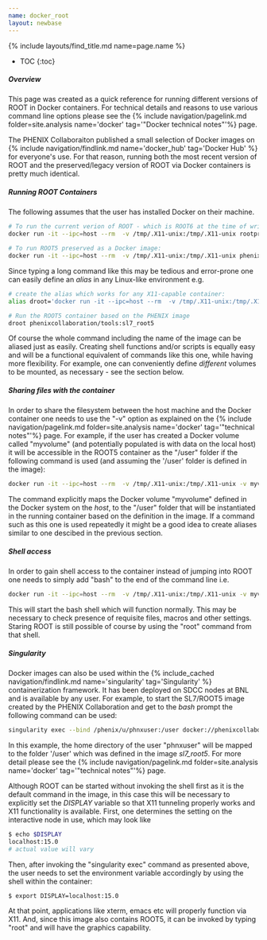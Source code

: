 ```yaml
---
name: docker_root
layout: newbase
---
```

{% include layouts/find_title.md name=page.name %}
* TOC
{:toc}
##### Overview

This page was created as a quick reference for running different versions
of ROOT in Docker containers. For technical details and reasons to use various
command line options please see the
{% include navigation/pagelink.md folder=site.analysis name='docker' tag='"Docker technical notes"'%} page.

The PHENIX Collaboraiton published a small selection of Docker images on
{% include navigation/findlink.md name='docker_hub' tag='Docker Hub' %} for everyone's use. For that
reason, running both the most recent version of ROOT and the preserved/legacy version of ROOT via Docker
containers is pretty much identical.

##### Running ROOT Containers
The following assumes that the user has installed Docker on their machine.
```bash
# To run the current verion of ROOT - which is ROOT6 at the time of writing:
docker run -it --ipc=host --rm  -v /tmp/.X11-unix:/tmp/.X11-unix rootproject/root

# To run ROOT5 preserved as a Docker image:
docker run -it --ipc=host --rm  -v /tmp/.X11-unix:/tmp/.X11-unix phenixcollaboration/tools:sl7_root5
```
Since typing a long command like this may be tedious and error-prone one can easily define an
*alias* in any Linux-like environment e.g.
```bash
# create the alias which works for any X11-capable container:
alias droot='docker run -it --ipc=host --rm  -v /tmp/.X11-unix:/tmp/.X11-unix '

# Run the ROOT5 container based on the PHENIX image
droot phenixcollaboration/tools:sl7_root5
```
Of course the whole command including the name of the image can be aliased just as easily.
Creating shell functions and/or scripts is equally easy and will be a functional equivalent
of commands like this one, while having more flexibility. For example, one can conveniently
define *different* volumes to be mounted, as necessary - see the section below.

##### Sharing files with the container
In order to share the filesystem between the host machine and the Docker container one
needs to use the "-v" option as explained on the
{% include navigation/pagelink.md folder=site.analysis name='docker' tag='"technical notes"'%} page.
For example, if the user has created a Docker volume called "myvolume" (and potentially
populated is with data on the local host) it will be accessible in the ROOT5 container as the "/user"
folder if the following command is used (and assuming the '/user' folder is defined in the image):
```bash
docker run -it --ipc=host --rm  -v /tmp/.X11-unix:/tmp/.X11-unix -v myvolume:/user phenixcollaboration/tools:sl7_root5
```
The command explicitly maps the Docker volume "myvolume" defined in the Docker system on the *host*,
to the "/user" folder that will be instantiated in the running container based on the definition
in the image.
If a command such as this one is used repeatedly it might be a good idea to create aliases similar to one descibed
in the previous section.

##### Shell access
In order to gain shell access to the container instead of jumping into ROOT one
needs to simply add "bash" to the end of the command line i.e.
```bash
docker run -it --ipc=host --rm  -v /tmp/.X11-unix:/tmp/.X11-unix -v myvolume:/user phenixcollaboration/tools:sl7_root5 bash
```
This will start the bash shell which will function normally. This may be necessary to check presence of requisite
files, macros and other settings. Staring ROOT is still possible of course by using the "root" command from that shell.

##### Singularity
Docker images can also be used within the
{% include_cached navigation/findlink.md name='singularity' tag='Singularity' %}
containerization framework. It has been deployed on SDCC nodes at BNL and is available
by any user. For example, to start the SL7/ROOT5 image created by the PHENIX Collaboration
and get to the *bash* prompt the following command can be used:
```bash
singularity exec --bind /phenix/u/phnxuser:/user docker://phenixcollaboration/tools:sl7_root5 bash
```
In this example, the home directory of the user "phnxuser" will be mapped to the folder '/user' which
was defined in the image *sl7_root5*. For more detail please see the
{% include navigation/pagelink.md folder=site.analysis name='docker' tag='"technical notes"'%} page.

Although ROOT can be started without invoking the shell first as it is the default command in the image,
in this case this will be necessary to explicitly set the *DISPLAY* variable so that X11 tunneling properly
works and X11 functionality is available.
First, one determines the setting on the interactive node in use, which may look like
```bash
$ echo $DISPLAY
localhost:15.0
# actual value will vary
```
Then, after invoking the "singularity exec" command as presented above, the user needs to
set the environment variable accordingly by using the shell within the container:
```bash
$ export DISPLAY=localhost:15.0
```
At that point, applications like xterm, emacs etc will properly function via X11.
And, since this image also contains ROOT5, it can be invoked by typing "root"
and will have the graphics capability.
